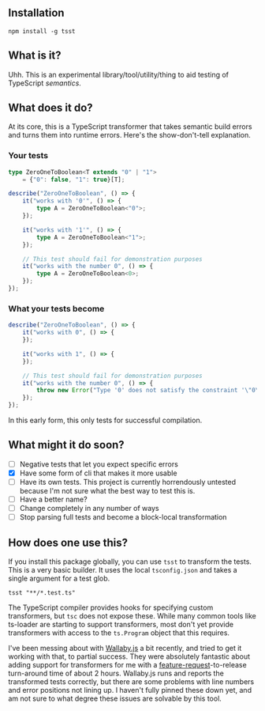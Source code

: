 ## Installation
```
npm install -g tsst
```

## What is it?
Uhh. This is an experimental library/tool/utility/thing to aid testing of TypeScript _semantics_.

## What does it do?
At its core, this is a TypeScript transformer that takes semantic build errors and turns them into runtime errors. Here's the show-don't-tell explanation.

### Your tests
```ts
type ZeroOneToBoolean<T extends "0" | "1">
    = {"0": false, "1": true}[T];

describe("ZeroOneToBoolean", () => {
    it("works with '0'", () => {
        type A = ZeroOneToBoolean<"0">;
    });

    it("works with '1'", () => {
        type A = ZeroOneToBoolean<"1">;
    });

    // This test should fail for demonstration purposes
    it("works with the number 0", () => {
        type A = ZeroOneToBoolean<0>;
    });
});
```
### What your tests become
```ts
describe("ZeroOneToBoolean", () => {
    it("works with 0", () => {
    });

    it("works with 1", () => {
    });

    // This test should fail for demonstration purposes
    it("works with the number 0", () => {
        throw new Error("​​Type '0' does not satisfy the constraint '\"0\" | \"1\"'.​​");
    });
});
```

In this early form, this only tests for successful compilation.

## What might it do soon?
- [ ] Negative tests that let you expect specific errors
- [x] Have some form of cli that makes it more usable
- [ ] Have its own tests. This project is currently horrendously untested because I'm not sure what the best way to test this is.
- [ ] Have a better name?
- [ ] Change completely in any number of ways
- [ ] Stop parsing full tests and become a block-local transformation

## How does one use this?
If you install this package globally, you can use `tsst` to transform the tests. This is a very basic builder. It uses the local `tsconfig.json` and takes a single argument for a test glob.

```
tsst "**/*.test.ts"
```

The TypeScript compiler provides hooks for specifying custom transformers, but `tsc` does not expose these. While many common tools like ts-loader are starting to support transformers, most don't yet provide transformers with access to the `ts.Program` object that this requires.

I've been messing about with [Wallaby.js](https://wallabyjs.com/) a bit recently, and tried to get it working with that, to partial success. They were absolutely fantastic about adding support for transformers for me with a [feature-request](https://github.com/wallabyjs/public/issues/1261)-to-release turn-around time of about 2 hours. Wallaby.js runs and reports the transformed tests correctly, but there are some problems with line numbers and error positions not lining up. I haven't fully pinned these down yet, and am not sure to what degree these issues are solvable by this tool.

